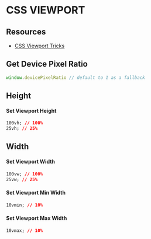 # CSS VIEWPORT

## Resources

- [CSS Viewport Tricks](https://css-tricks.com/fun-viewport-units/)

## Get Device Pixel Ratio

```javascript
window.devicePixelRatio // default to 1 as a fallback
```

## Height

#### Set Viewport Height

```css
100vh; // 100%
25vh; // 25%
```

## Width

#### Set Viewport Width

```css
100vw; // 100%
25vw; // 25%
```

#### Set Viewport Min Width

```css
10vmin; // 10%
```

#### Set Viewport Max Width

```css
10vmax; // 10%
```

